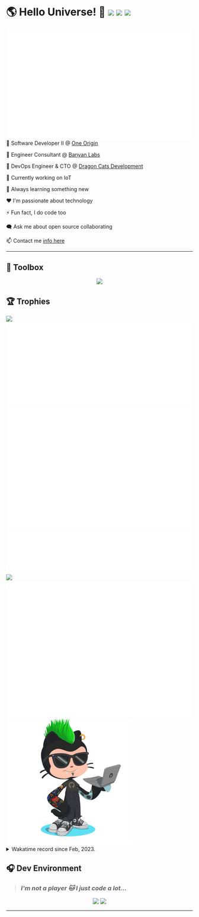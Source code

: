 <h1>🌎 Hello Universe! 👋
<img src='https://wakatime.com/badge/user/a61fe4dd-5464-48ee-825a-134d74f90884.svg?style=flat-square'>
<img src='https://api.visitorbadge.io/api/visitors?path=https%3A%2F%2Fgithub.com%2Fjmclain-origin&countColor=&style=flat-square' height='22'>
<img src='https://img.shields.io/github/followers/jmclain-origin?label=Followers&style=flat-square' height='22'>
</h1>

<img align='right' src='./assets/metrics.base.svg'>

💼 Software Developer II @ [One Origin](https://oneorigin.us/)

💼 Engineer Consultant @ [Banyan Labs](https://banyanlabs.io/)

💼 DevOps Engineer & CTO @ [Dragon Cats Development](https://DragonCats.dev/)

🔭 Currently working on IoT

🌱 Always learning something new

❤️ I'm passionate about technology

⚡ Fun fact, I do code too

🗨️ Ask me about open source collaborating

📫 Contact me [info here](https://www.joshmclain.com/#contact)

---

## 🧰 Toolbox

<p align="center">
  <a href="https://skillicons.dev">
    <img src="https://skillicons.dev/icons?i=md,html,css,js,regex,sass,tailwind,ts,react,styledcomponents,redux,next,gatsby,remix,nodejs,express,mongodb,jest,webpack,vite,rollup,docker,nginx,aws,heroku,vercel,netlify,linux,bash,powershell,vim,git,githubactions,github,gitlab,vscode,idea,maven,gradle,java,spring&theme=dark" />
  </a>
</p>

## 🏆 Trophies
>
<div align=''>
<img src='https://github-profile-trophy.vercel.app/?username=jmclain-origin&theme=darkhub&no-frame=true&margin-w=10' height='155'>
<img src='./assets/metrics.plugin.achievements.compact.svg'>
<img src='./assets/metrics.plugin.habits.charts.svg'>
</div>

<div align=''>
<img src='./assets/metrics.plugin.habits.facts.svg'>
<img src='https://streak-stats.demolab.com?user=jmclain-origin&theme=dark' width='340'>
<div>
</div>


<img src='./assets/metrics.plugin.wakatime.svg'>
<img src='./assets/octocat.png' width='340'>
<!-- <img src='./assets/metrics.plugin.code.svg'> -->
</div>

<details>
<summary>
Wakatime record since Feb, 2023.
</summary>

<!--START_SECTION:waka-->
![Code Time](http://img.shields.io/badge/Code%20Time-216%20hrs%2027%20mins-blue)

![Profile Views](http://img.shields.io/badge/Profile%20Views-40-blue)

**🐱 My GitHub Data** 

> 📦 101.0 kB Used in GitHub's Storage 
 > 
> 🏆 503 Contributions in the Year 2023
 > 
> 🚫 Not Opted to Hire
 > 
> 📜 16 Public Repositories 
 > 
> 🔑 24 Private Repositories 
 > 
**I'm an Early 🐤** 

```text
🌞 Morning                1243 commits        █████░░░░░░░░░░░░░░░░░░░░   21.37 % 
🌆 Daytime                2342 commits        ██████████░░░░░░░░░░░░░░░   40.26 % 
🌃 Evening                1541 commits        ███████░░░░░░░░░░░░░░░░░░   26.49 % 
🌙 Night                  691 commits         ███░░░░░░░░░░░░░░░░░░░░░░   11.88 % 
```
📅 **I'm Most Productive on Monday** 

```text
Monday                   1193 commits        █████░░░░░░░░░░░░░░░░░░░░   20.51 % 
Tuesday                  933 commits         ████░░░░░░░░░░░░░░░░░░░░░   16.04 % 
Wednesday                1172 commits        █████░░░░░░░░░░░░░░░░░░░░   20.15 % 
Thursday                 499 commits         ██░░░░░░░░░░░░░░░░░░░░░░░   08.58 % 
Friday                   806 commits         ███░░░░░░░░░░░░░░░░░░░░░░   13.86 % 
Saturday                 670 commits         ███░░░░░░░░░░░░░░░░░░░░░░   11.52 % 
Sunday                   544 commits         ██░░░░░░░░░░░░░░░░░░░░░░░   09.35 % 
```


📊 **This Week I Spent My Time On** 

```text
🕑︎ Time Zone: America/Phoenix

💬 Programming Languages: 
Other                    13 hrs 3 mins       ██████████░░░░░░░░░░░░░░░   38.18 % 
Markdown                 7 hrs 59 mins       ██████░░░░░░░░░░░░░░░░░░░   23.35 % 
YAML                     2 hrs 48 mins       ██░░░░░░░░░░░░░░░░░░░░░░░   08.19 % 
XML                      2 hrs 8 mins        ██░░░░░░░░░░░░░░░░░░░░░░░   06.27 % 
Properties               1 hr 55 mins        █░░░░░░░░░░░░░░░░░░░░░░░░   05.61 % 

🔥 Editors: 
IntelliJ                 14 hrs 44 mins      ███████████░░░░░░░░░░░░░░   43.08 % 
Firefox                  10 hrs 2 mins       ███████░░░░░░░░░░░░░░░░░░   29.36 % 
VS Code                  6 hrs 46 mins       █████░░░░░░░░░░░░░░░░░░░░   19.80 % 
Chrome                   2 hrs 39 mins       ██░░░░░░░░░░░░░░░░░░░░░░░   07.76 % 

💻 Operating System: 
Windows                  16 hrs 56 mins      ████████████░░░░░░░░░░░░░   49.53 % 
Linux                    13 hrs 44 mins      ██████████░░░░░░░░░░░░░░░   40.17 % 
Mac                      3 hrs 31 mins       ███░░░░░░░░░░░░░░░░░░░░░░   10.30 % 
```

**I Mostly Code in JavaScript** 

```text
JavaScript               26 repos            ██████████████░░░░░░░░░░░   54.17 % 
TypeScript               14 repos            ███████░░░░░░░░░░░░░░░░░░   29.17 % 
CSS                      3 repos             ██░░░░░░░░░░░░░░░░░░░░░░░   06.25 % 
HTML                     3 repos             ██░░░░░░░░░░░░░░░░░░░░░░░   06.25 % 
EJS                      1 repo              █░░░░░░░░░░░░░░░░░░░░░░░░   02.08 % 
```



 Last Updated on 24/04/2023 12:14:36 UTC
<!--END_SECTION:waka-->

</details>

## 🎧 Dev Environment

> ### _I'm not a player 🐱 I just code a lot..._

<div align='center'>
<img src='https://spotify-github-profile.vercel.app/api/view?uid=31knnovcfatt7mqmu6yaa5htulxi&cover_image=true&theme=default&show_offline=false&background_color=121212' width='420'>
<img src='https://spotify-recently-played-readme.vercel.app/api?user=31knnovcfatt7mqmu6yaa5htulxi&width=400&count=10'>
</div>

---

<!-- ## Memes

who doesn't love memes?

![obi one](./assets/unfilimar_obi.jpg) -->

<!-- <div align='center'>
<img src='https://www.data-card-for-spotify.com/api/card?user_id=31knnovcfatt7mqmu6yaa5htulxi&hide_playing=1&hide_recents=1&limit=10&custom_title=jmclain-origin%20Spotify%20Data'>
</div> -->
